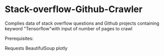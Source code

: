 # Stack-overflow-Github-Crawler
Complies data of stack overflow questions and Github projects containing keyword "Tensorflow"with input of number of pages to crawl

Prerequisites: 


Requests
BeautifulSoup
plotly
